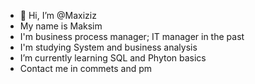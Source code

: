 - 👋 Hi, I’m @Maxiziz
- My name is Maksim
- I'm business process manager; IT manager in the past
- I'm studying System and business analysis
- I’m currently learning SQL and Phyton basics
- Contact me in commets and pm

<!---
Maxiziz/Maxiziz is a ✨ special ✨ repository because its `README.md` (this file) appears on your GitHub profile.
You can click the Preview link to take a look at your changes.
--->
